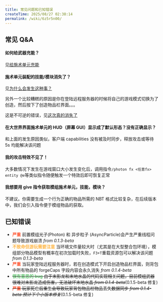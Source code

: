 ```yaml
---
title: 常见问题和已知错误
createTime: 2025/08/27 02:38:14
permalink: /wiki/6z5r5n00/
---
```


## 常见 Q&A

#### **如何给武器充能？**

见[给施术单元充能](./使用施术单元.md#施术单元充能)

#### **施术单元装配的技能/模块消失了？**

见[为什么会发生这种事？](./装配技能和模块.md#可能会遇到的问题)

另外一个比较糟糕的原因是你在登陆远程服务器的时候将自己的游戏模式切换为了创造，然后按下了创造物品栏界面。。。

这是不可逆的错误，见[这次真的消失了](#已知错误)

#### **在大世界界面施术单元的 HUD（屏幕 GUI）显示成了默认形态？没有正确显示？**

和上面的发生原因类似，客户端 capabilities 没有被及时同步，释放攻击或等待 5s 均能解决该问题

#### **我的攻击特效不见了！**

大多数情况下发生在游戏窗口大小发生变化后，调用指令`/photon fx <任意fx> entity @e`等类似指令随便触发一个特效后即可恢复正常

#### **我想要用 give 指令获取模组施术单元，技能，模块？**

不建议。你需要生成一个行为正确的物品所需的 NBT 格式比较复杂，在后续版本中，我们会引入指令便于模组物品的获取。

## 已知错误

- <span style="color:#FF5733">**严重**</span> 前置模组光子(Photon) 和 异步粒子 (AsyncParticle)会产生严重线程问题导致游戏崩溃 _from 0.1.3-beta_
- <span style="color:#FFB644">**不致命但游玩需要注意**</span> 当环境文件量较大时（尤其是在大型整合包环境），模组部分物品模型有概率在初次加载时失败，`F3+T`重载资源包可以解决该问题 _from 0.1.3-beta_
- <span style="color:#FF5733">**严重**</span> 当玩家登陆远程服务器时，若在创造模式下开启创造物品栏界面，则背包中所有物品的 forgeCaps 字段内容会永久消失
  _from 0.1.4-beta_
- ~~<span style="color:#60C26F">**很有意思的 bug**</span> 由于末影龙和末地水晶的代码实现相关问题，目前模组武器很难对末影龙造成伤害，无法破坏末地水晶 _from 0.1.4-beta_~~(0.1.5-beta 修复)
- ~~<span style="color:#FF5733">**严重**</span> 玩家死亡后重生会导致玩家背包物品栏物品丢失数据同步 _from 0.1.4-beta 预计下个小版本修复_~~(0.1.5-beta 修复)
